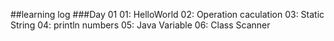 ##learning log
###Day 01
01: HelloWorld
02: Operation caculation
03: Static String
04: println numbers
05: Java Variable
06: Class Scanner 

